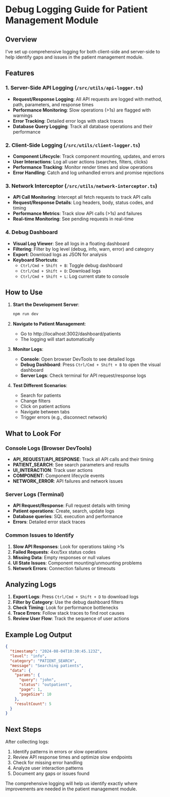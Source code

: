 # Debug Logging Guide for Patient Management Module

## Overview

I've set up comprehensive logging for both client-side and server-side to help identify gaps and issues in the patient management module.

## Features

### 1. Server-Side API Logging (`/src/utils/api-logger.ts`)
- **Request/Response Logging**: All API requests are logged with method, path, parameters, and response times
- **Performance Monitoring**: Slow operations (>1s) are flagged with warnings
- **Error Tracking**: Detailed error logs with stack traces
- **Database Query Logging**: Track all database operations and their performance

### 2. Client-Side Logging (`/src/utils/client-logger.ts`)
- **Component Lifecycle**: Track component mounting, updates, and errors
- **User Interactions**: Log all user actions (searches, filters, clicks)
- **Performance Tracking**: Monitor render times and slow operations
- **Error Handling**: Catch and log unhandled errors and promise rejections

### 3. Network Interceptor (`/src/utils/network-interceptor.ts`)
- **API Call Monitoring**: Intercept all fetch requests to track API calls
- **Request/Response Details**: Log headers, body, status codes, and timing
- **Performance Metrics**: Track slow API calls (>1s) and failures
- **Real-time Monitoring**: See pending requests in real-time

### 4. Debug Dashboard
- **Visual Log Viewer**: See all logs in a floating dashboard
- **Filtering**: Filter by log level (debug, info, warn, error) and category
- **Export**: Download logs as JSON for analysis
- **Keyboard Shortcuts**:
  - `Ctrl/Cmd + Shift + B`: Toggle debug dashboard
  - `Ctrl/Cmd + Shift + D`: Download logs
  - `Ctrl/Cmd + Shift + L`: Log current state to console

## How to Use

1. **Start the Development Server**:
   ```bash
   npm run dev
   ```

2. **Navigate to Patient Management**:
   - Go to http://localhost:3002/dashboard/patients
   - The logging will start automatically

3. **Monitor Logs**:
   - **Console**: Open browser DevTools to see detailed logs
   - **Debug Dashboard**: Press `Ctrl/Cmd + Shift + B` to open the visual dashboard
   - **Server Logs**: Check terminal for API request/response logs

4. **Test Different Scenarios**:
   - Search for patients
   - Change filters
   - Click on patient actions
   - Navigate between tabs
   - Trigger errors (e.g., disconnect network)

## What to Look For

### Console Logs (Browser DevTools)
- **API_REQUEST/API_RESPONSE**: Track all API calls and their timing
- **PATIENT_SEARCH**: See search parameters and results
- **UI_INTERACTION**: Track user actions
- **COMPONENT**: Component lifecycle events
- **NETWORK_ERROR**: API failures and network issues

### Server Logs (Terminal)
- **API Request/Response**: Full request details with timing
- **Patient operations**: Create, search, update logs
- **Database queries**: SQL execution and performance
- **Errors**: Detailed error stack traces

### Common Issues to Identify
1. **Slow API Responses**: Look for operations taking >1s
2. **Failed Requests**: 4xx/5xx status codes
3. **Missing Data**: Empty responses or null values
4. **UI State Issues**: Component mounting/unmounting problems
5. **Network Errors**: Connection failures or timeouts

## Analyzing Logs

1. **Export Logs**: Press `Ctrl/Cmd + Shift + D` to download logs
2. **Filter by Category**: Use the debug dashboard filters
3. **Check Timing**: Look for performance bottlenecks
4. **Trace Errors**: Follow stack traces to find root causes
5. **Review User Flow**: Track the sequence of user actions

## Example Log Output

```json
{
  "timestamp": "2024-08-04T10:30:45.123Z",
  "level": "info",
  "category": "PATIENT_SEARCH",
  "message": "Searching patients",
  "data": {
    "params": {
      "query": "john",
      "status": "outpatient",
      "page": 1,
      "pageSize": 10
    },
    "resultCount": 5
  }
}
```

## Next Steps

After collecting logs:
1. Identify patterns in errors or slow operations
2. Review API response times and optimize slow endpoints
3. Check for missing error handling
4. Analyze user interaction patterns
5. Document any gaps or issues found

The comprehensive logging will help us identify exactly where improvements are needed in the patient management module.